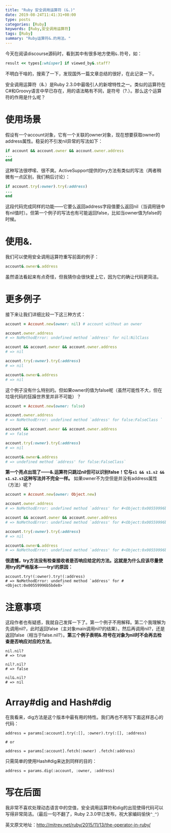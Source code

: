 ```yaml
---
title: "Ruby 安全调用运算符 (&.)"
date: 2019-08-24T11:41:31+08:00
type: posts
categories: [Ruby]
keywords: [Ruby,安全调用运算符]
tags: [Ruby]
summary: "Ruby运算符&.的用法。"
---
```


今天在阅读discourse源码时，看到其中有很多地方使用`&.`符号，如：
```ruby
result << types[:whisper] if viewed_by&.staff?
```
不明白干啥的，搜索了一下，发现国外一篇文章总结的很好，在此记录一下。

安全调用运算符（&.）是Ruby 2.3.0中最吸引人的新增特性之一。类似的运算符在C#和Groovy语言中早已存在，用的语法略有不同，是符号（?.）。那么这个运算符的作用是什么呢？
# 使用场景
假设有一个account对象，它有一个关联的owner对象，现在想要获取owner的address属性。稳妥的不引发nil异常的写法如下：
```ruby
if account && account.owner && account.owner.address
...
end
```
这种写法很啰嗦、很不爽。ActiveSupport提供的try方法有类似的写法（两者稍微有一点区别，我们稍后讨论）：
```ruby
if account.try(:owner).try(:address)
...
end
```
这段代码完成同样的功能——它要么返回address字段值要么返回nil（当调用链中有nil值时）。但第一个例子的写法也有可能返回false，比如当owner值为false的时候。
# 使用&.
我们可以使用安全调用运算符重写前面的例子：
```ruby
account&.owner&.address
```
虽然语法看起来有点奇怪，但我猜你会很快爱上它，因为它的确让代码更简洁。
# 更多例子
接下来让我们详细比较一下这三种方式：
```ruby
account = Account.new(owner: nil) # account without an owner

account.owner.address
# => NoMethodError: undefined method `address' for nil:NilClass

account && account.owner && account.owner.address
# => nil

account.try(:owner).try(:address)
# => nil

account&.owner&.address
# => nil
```
这个例子没有什么特别的。但如果owner的值为false呢（虽然可能性不大，但在垃圾代码的狂躁世界里并非不可能）？
```ruby
account = Account.new(owner: false)

account.owner.address
# => NoMethodError: undefined method `address' for false:FalseClass `

account && account.owner && account.owner.address
# => false

account.try(:owner).try(:address)
# => nil

account&.owner&.address
# => undefined method `address' for false:FalseClass`
```
**第一个亮点出现了——&.运算符只跳过nil但可以识别false！它与`s1 && s1.s2 && s1.s2.s3`这种写法并不完全一样。**
如果owner不为空但是并没有address属性（方法）呢？
```ruby
account = Account.new(owner: Object.new)

account.owner.address
# => NoMethodError: undefined method `address' for #<Object:0x00559996b5bde8>

account && account.owner && account.owner.address
# => NoMethodError: undefined method `address' for #<Object:0x00559996b5bde8>`

account.try(:owner).try(:address)
# => nil

account&.owner&.address
# => NoMethodError: undefined method `address' for #<Object:0x00559996b5bde8>`
```
**很遗憾，try方法没有检查接收者是否响应给定的方法。这就是为什么应该尽量使用try的严格版本——try!的原因：**
```
account.try!(:owner).try!(:address)
# => NoMethodError: undefined method `address' for #<Object:0x00559996b5bde8>`
```
# 注意事项
这段作者也有疑惑，我就自己发挥一下了。第一个例子不用解释。第二个我理解为先调用nil?，此时返回false（主对象main调用nil?的结果）。然后再调用nil?，还是返回false（相当于false.nil?）。**第三个例子表明&.符号在对象为nil时不会再去检查是否响应对应的方法**。
```
nil.nil?
# => true

nil?.nil?
# => false

nil&.nil?
# => nil
```
# Array#dig and Hash#dig
在我看来，dig方法是这个版本中最有用的特性。我们再也不用写下面这样恶心的代码：
```
address = params[:account].try(:[], :owner).try(:[], :address)

# or

address = params[:account].fetch(:owner) .fetch(:address)
```
只需简单的使用Hash#dig来达到同样的目的：
```
address = params.dig(:account, :owner, :address)
```

# 写在后面
我非常不喜欢处理动态语言中的空值，安全调用运算符和dig的出现使得代码可以写得非常简洁。（最后一句不翻了，Ruby 2.3.0早已发布，祝大家编码愉快`^_^`）

英文原文地址：http://mitrev.net/ruby/2015/11/13/the-operator-in-ruby/
